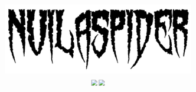 <p align="center">
  <img src="nulaspider.png">
</p>

<p align="center">
  <a href="http://docs.nulaspider.nulastudio.org/"><img src="https://img.shields.io/badge/docs-docs.nulaspider.nulastudio.org-green.svg"></a>
  <a href="https://gitter.im/nulastudio/NULASpider"><img src="https://badges.gitter.im/nulastudio/NULASpider.svg"></a>
</p>
